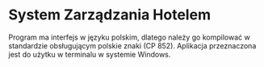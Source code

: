 # System Zarządzania Hotelem
Program ma interfejs w języku polskim, dlatego należy go kompilować w standardzie obsługującym polskie znaki (CP 852).
Aplikacja przeznaczona jest do użytku w terminalu w systemie Windows.

